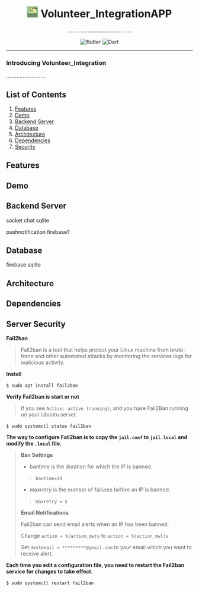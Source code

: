 # <div align="center"><img src="docs/logo.png" alt="icon" width=30> Volunteer_IntegrationAPP</div>

<div align="center">............................................


![flutter](https://img.shields.io/badge/Flutter-Framework-green?logo=flutter)
![Dart](https://img.shields.io/badge/Dart-Language-blue?logo=dart)

</div>

***

### Introducing Volunteer_Integration

...........................

## List of Contents

1. [Features](#features)
2. [Demo](#demo)
3. [Backend Server](#backendserver)
4. [Database](#database)
5. [Architecture](#architecture)
6. [Dependencies](#dependencies)
6. [Security](#security)

## Features

## Demo

## Backend Server
socket chat sqlite

pushnotification firebase?
## Database
firebase
sqlite
## Architecture

## Dependencies

## Server Security

**Fail2ban**

>Fail2ban is a tool that helps protect your Linux machine from brute-force and other automated attacks by monitoring the services logs for malicious activity.

**Install**

```
$ sudo apt install fail2ban
```

**Verify Fail2ban is start or not**

>If you see `Active: active (running)`, and  you have Fail2Ban running on your Ubuntu server.

```
$ sudo systemctl status fail2ban
```

**The way to configure Fail2ban is to copy the `jail.conf` to `jail.local` and modify the `.local` file.**

>**Ban Settings**
>
>* bantime is the duration for which the IP is banned.
> 
>> ```bantime=1d```
>
>* maxretry is the number of failures before an IP is banned.
>
>> ```maxretry = 5```
>
>**Email Notifications**
>
>Fail2ban can send email alerts when an IP has been banned.
>
>Change `action = %(action_mw)s` to `action = %(action_mwl)s`
>
>Set `destemail = *********@gmail.com` to your email which you want to receive alert. 

**Each time you edit a configuration file, you need to restart the Fail2ban service for changes to take effect.**

```
$ sudo systemctl restart fail2ban
```

